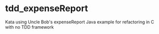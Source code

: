 # tdd_expenseReport
Kata using Uncle Bob's expenseReport Java example for refactoring in C with no TDD framework
